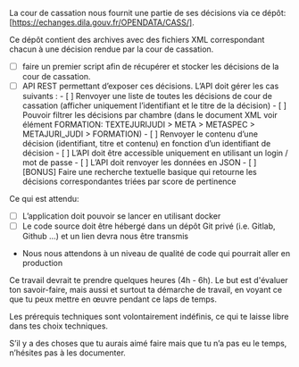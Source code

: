 
La cour de cassation nous fournit une partie de ses décisions via ce dépôt:
[https://echanges.dila.gouv.fr/OPENDATA/CASS/].

Ce dépôt contient des archives avec des fichiers XML correspondant chacun à une
décision rendue par la cour de cassation.
- [ ] faire un premier script afin de récupérer et stocker les décisions de
      la cour de cassation.
- [ ] API REST permettant d’exposer ces décisions. L’API doit gérer les cas
      suivants :
      - [ ] Renvoyer une liste de toutes les décisions de cour de cassation 
        (afficher uniquement l’identifiant et le titre de la décision)
      - [ ] Pouvoir filtrer les décisions par chambre (dans le document XML voir
        élément FORMATION: TEXTEJURIJUDI > META > METASPEC > METAJURI_JUDI > FORMATION)
      - [ ] Renvoyer le contenu d’une décision (identifiant, titre et contenu) en 
        fonction d’un identifiant de décision
      - [ ] L’API doit être accessible uniquement en utilisant un login / mot de passe
      - [ ] L’API doit renvoyer les données en JSON
      - [ ] [BONUS] Faire une recherche textuelle basique qui retourne les décisions 
        correspondantes triées par score de pertinence

Ce qui est attendu:
- [ ] L’application doit pouvoir se lancer en utilisant docker
- [ ] Le code source doit être hébergé dans un dépôt Git privé (i.e. Gitlab, Github …) 
  et un lien devra nous être transmis
- Nous nous attendons à un niveau de qualité de code qui pourrait aller en production

Ce travail devrait te prendre quelques heures (4h - 6h). Le but est d'évaluer ton 
savoir-faire, mais aussi et surtout ta démarche de travail, en voyant ce que tu peux mettre 
en œuvre pendant ce laps de temps.

Les prérequis techniques sont volontairement indéfinis, ce qui te laisse libre dans tes choix
techniques.

S’il y a des choses que tu aurais aimé faire mais que tu n’a pas eu le temps, n’hésites pas
à les documenter.

